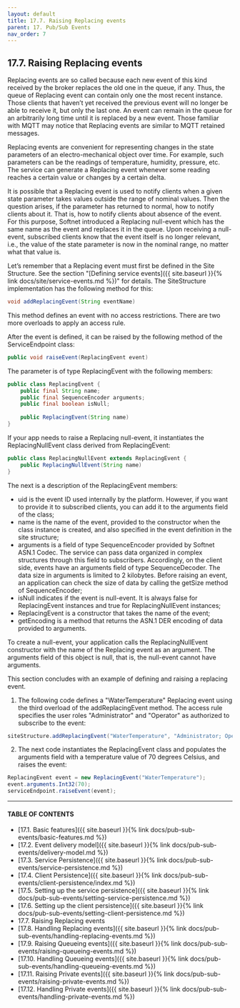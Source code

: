 ```yaml
---
layout: default
title: 17.7. Raising Replacing events
parent: 17. Pub/Sub Events
nav_order: 7
---
```


## 17.7. Raising Replacing events

Replacing events are so called because each new event of this kind received by the broker replaces the old one in the queue, if any. Thus, the queue of Replacing event can contain only one the most recent instance. Those clients that haven’t yet received the previous event will no longer be able to receive it, but only the last one. An event can remain in the queue for an arbitrarily long time until it is replaced by a new event. Those familiar with MQTT may notice that Replacing events are similar to MQTT retained messages.  

Replacing events are convenient for representing changes in the state parameters of an electro-mechanical object over time. For example, such parameters can be the readings of temperature, humidity, pressure, etc. The service can generate a Replacing event whenever some reading reaches a certain value or changes by a certain delta.  

It is possible that a Replacing event is used to notify clients when a given state parameter takes values outside the range of nominal values. Then the question arises, if the parameter has returned to normal, how to notify clients about it. That is, how to notify clients about absence of the event. For this purpose, Softnet introduced a Replacing null-event which has the same name as the event and replaces it in the queue. Upon receiving a null-event, subscribed clients know that the event itself is no longer relevant, i.e., the value of the state parameter is now in the nominal range, no matter what that value is.  

Let’s remember that a Replacing event must first be defined in the Site Structure. See the section "[Defining service events]({{ site.baseurl }}{% link docs/site/service-events.md %})" for details. The <span class="datatype">SiteStructure</span> implementation has the following method for this:
```java
void addReplacingEvent(String eventName)
```
This method defines an event with no access restrictions. There are two more overloads to apply an access rule.  

After the event is defined, it can be raised by the following method of the <span class="datatype">ServiceEndpoint</span> class:
```java
public void raiseEvent(ReplacingEvent event)
```

The parameter is of type <span class="datatype">ReplacingEvent</span> with the following members:
```java
public class ReplacingEvent {
    public final String name;
    public final SequenceEncoder arguments;		
    public final boolean isNull;
    
    public ReplacingEvent(String name)
}
```

If your app needs to raise a Replacing null-event, it instantiates the <span class="datatype">ReplacingNullEvent</span> class derived from <span class="datatype">ReplacingEvent</span>:
```java
public class ReplacingNullEvent extends ReplacingEvent {
	public ReplacingNullEvent(String name)
}
```

The next is a description of the <span class="datatype">ReplacingEvent</span> members:
*	<span class="field">uid</span> is the event ID used internally by the platform. However, if you want to provide it to subscribed clients, you can add it to the arguments field of the class;
*	<span class="field">name</span> is the name of the event, provided to the constructor when the class instance is created, and also specified in the event definition in the site structure;
*	<span class="field">arguments</span> is a field of type <span class="datatype">SequenceEncoder</span> provided by Softnet ASN.1 Codec. The service can pass data organized in complex structures through this field to subscribers. Accordingly, on the client side, events have an arguments field of type <span class="datatype">SequenceDecoder</span>. The data size in arguments is limited to 2 kilobytes. Before raising an event, an application can check the size of data by calling the getSize method of <span class="datatype">SequenceEncoder</span>;
*	<span class="field">isNull</span> indicates if the event is null-event. It is always false for <span class="datatype">ReplacingEvent</span> instances and true for <span class="datatype">ReplacingNullEvent</span> instances;
*	<span class="method">ReplacingEvent</span> is a constructor that takes the name of the event;
*	<span class="method">getEncoding</span> is a method that returns the ASN.1 DER encoding of data provided to arguments.  

To create a null-event, your application calls the <span class="datatype">ReplacingNullEvent</span> constructor with the name of the Replacing event as an argument. The arguments field of this object is null, that is, the null-event cannot have arguments.  

This section concludes with an example of defining and raising a replacing event.
1.	The following code defines a "WaterTemperature" Replacing event using the third overload of the <span class="method">addReplacingEvent</span> method. The access rule specifies the user roles "Administrator" and "Operator" as authorized to subscribe to the event:
```java
siteStructure.addReplacingEvent("WaterTemperature", "Administrator; Operator");
```

2.	The next code instantiates the <span class="datatype">ReplacingEvent</span> class and populates the arguments field with a temperature value of 70 degrees Celsius, and raises the event:
```java
ReplacingEvent event = new ReplacingEvent("WaterTemperature");
event.arguments.Int32(70);
serviceEndpoint.raiseEvent(event);
```

---
#### TABLE OF CONTENTS
* [17.1. Basic features]({{ site.baseurl }}{% link docs/pub-sub-events/basic-features.md %})
* [17.2. Event delivery model]({{ site.baseurl }}{% link docs/pub-sub-events/delivery-model.md %})
* [17.3. Service Persistence]({{ site.baseurl }}{% link docs/pub-sub-events/service-persistence.md %})
* [17.4. Client Persistence]({{ site.baseurl }}{% link docs/pub-sub-events/client-persistence/index.md %})
* [17.5. Setting up the service persistence]({{ site.baseurl }}{% link docs/pub-sub-events/setting-service-persistence.md %})
* [17.6. Setting up the client persistence]({{ site.baseurl }}{% link docs/pub-sub-events/setting-client-persistence.md %})
* 17.7. Raising Replacing events
* [17.8. Handling Replacing events]({{ site.baseurl }}{% link docs/pub-sub-events/handling-replacing-events.md %})
* [17.9. Raising Queueing events]({{ site.baseurl }}{% link docs/pub-sub-events/raising-queueing-events.md %})
* [17.10. Handling Queueing events]({{ site.baseurl }}{% link docs/pub-sub-events/handling-queueing-events.md %})
* [17.11. Raising Private events]({{ site.baseurl }}{% link docs/pub-sub-events/raising-private-events.md %})
* [17.12. Handling Private events]({{ site.baseurl }}{% link docs/pub-sub-events/handling-private-events.md %})